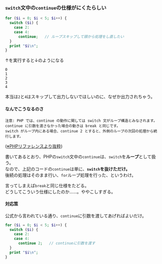 ### `switch`文中の`continue`の仕様がにくたらしい
```PHP
for ($i = 0; $i < 5; $i++) {
  switch ($i) {
    case 2:
    case 4:
      continue;   // ループスキップして頭から処理をし直したい
  }
  print "$i\n";
}
```
↑を実行すると↓のようになる
```
0
1
2
3
4
```
本当は`2`と`4`はスキップして出力しないでほしいのに、なぜか出力されちゃう。

#### なんでこうなるのさ
```
注意: PHP では、continue の動作に関しては switch 文がループ構造とみなされます。
continue に引数を渡さなかった場合の動きは break と同じです。
switch がループ内にある場合、continue 2 とすると、外側のループの次回の処理から続行します。
```
([※PHPリファレンスより抜粋](https://www.php.net/manual/ja/control-structures.continue.php))  

書いてあるとおり、PHPの`switch`文中の`continue`は、`switch`を**ループ**として扱う。  
なので、上記のコードの`continue`は単に、**`switch`を抜けただけ。**  
後続の処理はそのまま行い、`for`ループ処理を行った、というわけ。  

言ってしまえば`break`と同じ仕様をたどる。  
どうしてこういう仕様にしたのか……。ややこしすぎる。

#### 対応策
公式から言われている通り、`continue`に引数を渡してあげればよいだけ。
```PHP
for ($i = 0; $i < 5; $i++) {
  switch ($i) {
    case 2:
    case 4:
      continue 2;   // continueに引数を渡す
  }
  print "$i\n";
}
```
